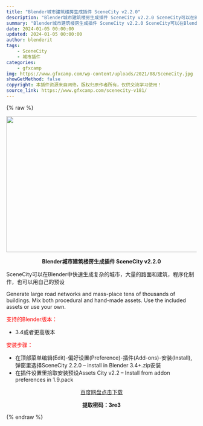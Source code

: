 ```yaml
---
title: "Blender城市建筑楼房生成插件 SceneCity v2.2.0"
description: "Blender城市建筑楼房生成插件 SceneCity v2.2.0 SceneCity可以在Blender中快速生成复杂的城市，大量的路面和建筑，程序化制作，也可以用自己的预设 Generate l..."
summary: "Blender城市建筑楼房生成插件 SceneCity v2.2.0 SceneCity可以在Blender中快速生成复杂的城市，大量的路面和建筑，程序化制作，也可以用自己的预设 Generate l..."
date: 2024-01-05 00:00:00
updated: 2024-01-05 00:00:00
author: blenderit
tags: 
    - SceneCity
    - 城市插件
categories:
    - gfxcamp
img: https://www.gfxcamp.com/wp-content/uploads/2021/08/SceneCity.jpg
showGetMethod: false
copyright: 本插件资源来自网络，版权归原作者所有，仅供交流学习使用！
source_link: https://www.gfxcamp.com/scenecity-v181/
---
```


{% raw %}
<div><p><img decoding="async" class="aligncenter size-full wp-image-117611" src="https://www.gfxcamp.com/wp-content/uploads/2021/08/SceneCity.jpg" data-src="https://www.gfxcamp.com/wp-content/uploads/2021/08/SceneCity.jpg" alt="" width="640" height="360" data-srcset="https://www.gfxcamp.com/wp-content/uploads/2021/08/SceneCity.jpg 640w, https://www.gfxcamp.com/wp-content/uploads/2021/08/SceneCity-150x84.jpg 150w" data-sizes="(max-width: 640px) 100vw, 640px"></p><p style="text-align: center;"><strong>Blender城市建筑楼房生成插件 SceneCity v2.2.0</strong></p><p style="text-align: left;">SceneCity可以在Blender中快速生成复杂的城市，大量的路面和建筑，程序化制作，也可以用自己的预设</p><p style="text-align: left;">Generate large road networks and mass-place tens of thousands of buildings. Mix both procedural and hand-made assets. Use the included assets or use your own.</p><p style="text-align: left;"><span style="color: #ff0000;">支持的Blender版本：</span></p><ul>
<li style="text-align: left;">3.4或者更高版本</li>
</ul><p style="text-align: left;"><span style="color: #ff0000;">安装步骤：</span></p><ul>
<li>在顶部菜单编辑(Edit)-偏好设置(Preference)-插件(Add-ons)-安装(Install),弹窗里选择SceneCity 2.2.0 – install in Blender 3.4+.zip安装</li>
<li>在插件设置里拾取安装预设Assets City v2.2 – Install from addon preferences in 1.9.pack</li>
</ul><p style="text-align: center;"><a class="maxbutton-3 maxbutton maxbutton-baidu" target="_blank" rel="noopener" href="https://pan.baidu.com/s/1D-uVEo11WcM2kvbLYENXdw?pwd=3re3"><span class="mb-text">百度网盘点击下载</span></a></p><p style="text-align: center;"><strong>提取密码：3re3</strong></p></div>
<div style="display: none">gfxcamp</div>
{% endraw %}